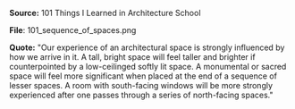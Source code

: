 **Source:** 101 Things I Learned in Architecture School

**File**: 101_sequence_of_spaces.png

**Quote:** "Our experience of an architectural space is strongly influenced by how we arrive in it. A tall, bright space will feel taller and brighter if counterpointed by a low-ceilinged softly lit space. A monumental or sacred space will feel more significant when placed at the end of a sequence of lesser spaces. A room with south-facing windows will be more strongly experienced after one passes through a series of north-facing spaces."
